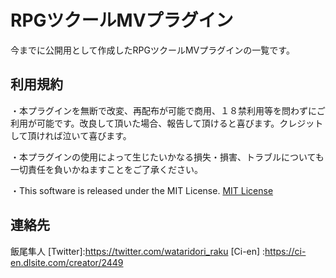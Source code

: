 # RPGツクールMVプラグイン
今までに公開用として作成したRPGツクールMVプラグインの一覧です。

## 利用規約
・本プラグインを無断で改変、再配布が可能で商用、１８禁利用等を問わずにご利用が可能です。改良して頂いた場合、報告して頂けると喜びます。クレジットして頂ければ泣いて喜びます。

・本プラグインの使用によって生じたいかなる損失・損害、トラブルについても一切責任を負いかねますことをご了承ください。

・This software is released under the MIT License.
[MIT License](https://github.com/triacontane/RPGMakerMV/blob/master/LICENSE.txt)

## 連絡先
飯尾隼人
[Twitter]:<https://twitter.com/wataridori_raku>
[Ci-en]  :<https://ci-en.dlsite.com/creator/2449>
